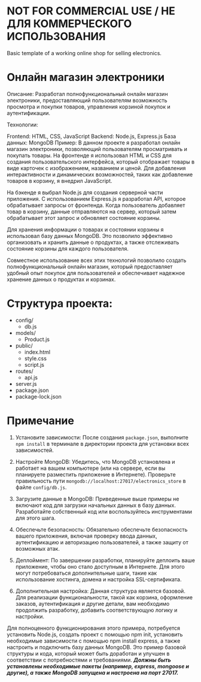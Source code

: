 # NOT FOR COMMERCIAL USE / НЕ ДЛЯ КОММЕРЧЕСКОГО ИСПОЛЬЗОВАНИЯ
Basic template of a working online shop for selling electronics.

# Онлайн магазин электроники

Описание: Разработал полнофункциональный онлайн магазин электроники, предоставляющий пользователям возможность просмотра и покупки товаров, управления корзиной покупок и аутентификации.

Технологии:

Frontend: HTML, CSS, JavaScript
Backend: Node.js, Express.js
База данных: MongoDB
Пример:
В данном проекте я разработал онлайн магазин электроники, позволяющий пользователям просматривать и покупать товары. На фронтенде я использовал HTML и CSS для создания пользовательского интерфейса, который отображает товары в виде карточек с изображением, названием и ценой. Для добавления интерактивности и динамических возможностей, таких как добавление товаров в корзину, я внедрил JavaScript.

На бэкенде я выбрал Node.js для создания серверной части приложения. С использованием Express.js я разработал API, которое обрабатывает запросы от фронтенда. Когда пользователь добавляет товар в корзину, данные отправляются на сервер, который затем обрабатывает этот запрос и обновляет состояние корзины.

Для хранения информации о товарах и состоянии корзины я использовал базу данных MongoDB. Это позволило эффективно организовать и хранить данные о продуктах, а также отслеживать состояние корзины для каждого пользователя.

Совместное использование всех этих технологий позволило создать полнофункциональный онлайн магазин, который предоставляет удобный опыт покупок для пользователей и обеспечивает надежное хранение данных о продуктах и корзинах.

# Структура проекта: 

- config/
  - db.js
- models/
  - Product.js
- public/
  - index.html
  - style.css
  - script.js
- routes/
  - api.js
- server.js
- package.json
- package-lock.json

# Примечание

1. Установите зависимости:
   После создания `package.json`, выполните `npm install` в терминале в директории проекта для установки всех зависимостей.

2. Настройте MongoDB:
   Убедитесь, что MongoDB установлена и работает на вашем компьютере (или на сервере, если вы планируете разместить приложение в Интернете). Проверьте правильность пути `mongodb://localhost:27017/electronics_store` в файле `config/db.js`.

3. Загрузите данные в MongoDB:
   Приведенные выше примеры не включают код для загрузки начальных данных в базу данных. Разработайте собственный код или воспользуйтесь инструментами для этого шага.

4. Обеспечьте безопасность:
   Обязательно обеспечьте безопасность вашего приложения, включая проверку ввода данных, аутентификацию и авторизацию пользователей, а также защиту от возможных атак.

5. Деплоймент:
   По завершении разработки, планируйте деплоить ваше приложение, чтобы оно стало доступным в Интернете. Для этого могут потребоваться дополнительные шаги, такие как использование хостинга, домена и настройка SSL-сертификата.

6. Дополнительная настройка:
   Данная структура является базовой. Для реализации функциональности, такой как корзина, оформление заказов, аутентификация и другие детали, вам необходимо продолжить разработку, добавить соответствующую логику и настройки.

Для полноценного функционирования этого примера, потребуется установить Node.js, создать проект с помощью npm init, установить необходимые зависимости с помощью npm install express, а также настроить и подключить базу данных MongoDB. Это пример базовой структуры и кода, который может быть доработан и улучшен в соответствии с потребностями и требованиями.
***Должны быть установлены необходимые пакеты (например, express, mongoose и другие), а также MongoDB запущена и настроена на порт 27017.***
